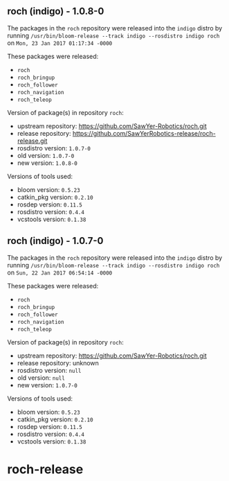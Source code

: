 ## roch (indigo) - 1.0.8-0

The packages in the `roch` repository were released into the `indigo` distro by running `/usr/bin/bloom-release --track indigo --rosdistro indigo roch` on `Mon, 23 Jan 2017 01:17:34 -0000`

These packages were released:
- `roch`
- `roch_bringup`
- `roch_follower`
- `roch_navigation`
- `roch_teleop`

Version of package(s) in repository `roch`:

- upstream repository: https://github.com/SawYer-Robotics/roch.git
- release repository: https://github.com/SawYerRobotics-release/roch-release.git
- rosdistro version: `1.0.7-0`
- old version: `1.0.7-0`
- new version: `1.0.8-0`

Versions of tools used:

- bloom version: `0.5.23`
- catkin_pkg version: `0.2.10`
- rosdep version: `0.11.5`
- rosdistro version: `0.4.4`
- vcstools version: `0.1.38`


## roch (indigo) - 1.0.7-0

The packages in the `roch` repository were released into the `indigo` distro by running `/usr/bin/bloom-release --track indigo --rosdistro indigo roch` on `Sun, 22 Jan 2017 06:54:14 -0000`

These packages were released:
- `roch`
- `roch_bringup`
- `roch_follower`
- `roch_navigation`
- `roch_teleop`

Version of package(s) in repository `roch`:

- upstream repository: https://github.com/SawYer-Robotics/roch.git
- release repository: unknown
- rosdistro version: `null`
- old version: `null`
- new version: `1.0.7-0`

Versions of tools used:

- bloom version: `0.5.23`
- catkin_pkg version: `0.2.10`
- rosdep version: `0.11.5`
- rosdistro version: `0.4.4`
- vcstools version: `0.1.38`


# roch-release